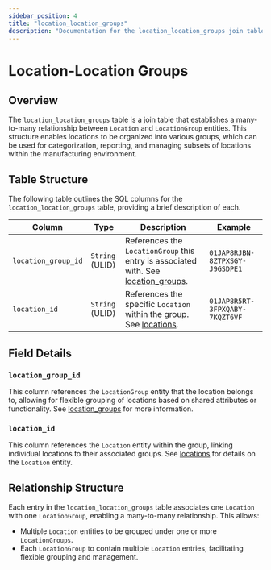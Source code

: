 ```yaml
---
sidebar_position: 4
title: "location_location_groups"
description: "Documentation for the location_location_groups join table, connecting Location and LocationGroup entities."
---
```


# Location-Location Groups

## Overview

The `location_location_groups` table is a join table that establishes a many-to-many relationship between `Location` and
`LocationGroup` entities. This structure enables locations to be organized into various groups, which can be used for
categorization, reporting, and managing subsets of locations within the manufacturing environment.

## Table Structure

The following table outlines the SQL columns for the `location_location_groups` table, providing a brief description of
each.

| Column              | Type            | Description                                                                                                | Example                        |
|---------------------|-----------------|------------------------------------------------------------------------------------------------------------|--------------------------------|
| `location_group_id` | `String` (ULID) | References the `LocationGroup` this entry is associated with. See [location_groups](./location-group). | `01JAP8RJBN-8ZTPXSGY-J9GSDPE1` |
| `location_id`       | `String` (ULID) | References the specific `Location` within the group. See [locations](./location).                      | `01JAP8R5RT-3FPXQABY-7KQZT6VF` |

## Field Details

### `location_group_id`

This column references the `LocationGroup` entity that the location belongs to, allowing for flexible grouping of
locations based on shared attributes or functionality. See [location_groups](./location-group) for more
information.

### `location_id`

This column references the `Location` entity within the group, linking individual locations to their associated groups.
See [locations](./location) for details on the `Location` entity.

## Relationship Structure

Each entry in the `location_location_groups` table associates one `Location` with one `LocationGroup`, enabling a
many-to-many relationship. This allows:

- Multiple `Location` entities to be grouped under one or more `LocationGroups`.
- Each `LocationGroup` to contain multiple `Location` entries, facilitating flexible grouping and management.